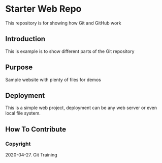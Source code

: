 # Starter Web Repo

This repository is for showing how Git and GitHub work

## Introduction

This is example is to show different parts of the Git repository

## Purpose

Sample website with plenty of files for demos

## Deployment

This is a simple web project, deployment can be any web server or even local file system.

## How To Contribute

### Copyright

2020-04-27. Git Training